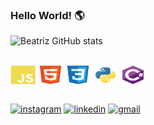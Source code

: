 ### Hello World! 🌎
![Beatriz GitHub stats](https://github-readme-stats.vercel.app/api?username=Biapinheiroac&show_icons=true&theme=ayu-mirage)

<div style="display: inline_block"><br>
  <img align="center" alt="Rafa-Js" height="30" width="40" src="https://raw.githubusercontent.com/devicons/devicon/master/icons/javascript/javascript-plain.svg">
  <img align="center" alt="Rafa-HTML" height="30" width="40" src="https://raw.githubusercontent.com/devicons/devicon/master/icons/html5/html5-original.svg">
  <img align="center" alt="Rafa-CSS" height="30" width="40" src="https://raw.githubusercontent.com/devicons/devicon/master/icons/css3/css3-original.svg">
  <img align="center" alt="Rafa-Python" height="30" width="40" src="https://raw.githubusercontent.com/devicons/devicon/master/icons/python/python-original.svg">
  <img align="center" alt="Rafa-Csharp" height="30" width="40" src="https://raw.githubusercontent.com/devicons/devicon/master/icons/csharp/csharp-original.svg">
</div><br>

[![instagram](https://img.shields.io/badge/Instagram-E4405F?style=for-the-badge&logo=instagram&logoColor=white)](https://www.instagram.com/biapinheiro.ac)
[![linkedin](https://img.shields.io/badge/LinkedIn-0077B5?style=for-the-badge&logo=linkedin&logoColor=white)](https://www.linkedin.com/in/beatriz-pinheiro-58262b246)
[![gmail](https://img.shields.io/badge/-Gmail-%23333?style=for-the-badge&logo=gmail&logoColor=white)](mailto:anapinheiro.cintra@gmail.com)
